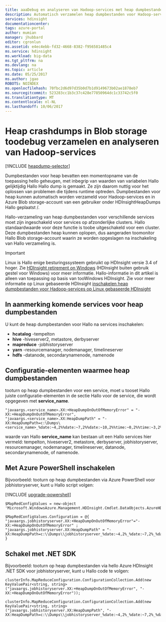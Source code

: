 ```yaml
---
title: aaaDebug en analyseren van Hadoop-services met heap dumpbestanden - Azure | Microsoft Docs
description: Automatisch verzamelen heap dumpbestanden voor Hadoop-services en plaats binnen hello Azure Blob storage-account voor foutopsporing en analyse.
services: hdinsight
documentationcenter: 
tags: azure-portal
author: mumian
manager: jhubbard
editor: cgronlun
ms.assetid: e4ec4ebb-fd32-4668-8382-f956581485c4
ms.service: hdinsight
ms.workload: big-data
ms.tgt_pltfrm: na
ms.devlang: na
ms.topic: article
ms.date: 05/25/2017
ms.author: jgao
ROBOTS: NOINDEX
ms.openlocfilehash: 70fbc2d6d97d35b0d7b1d9149673b02ae1878eb7
ms.sourcegitcommit: 523283cc1b3c37c428e77850964dc1c33742c5f0
ms.translationtype: MT
ms.contentlocale: nl-NL
ms.lasthandoff: 10/06/2017
---
```

# <a name="collect-heap-dumps-in-blob-storage-toodebug-and-analyze-hadoop-services"></a>Heap crashdumps in Blob storage toodebug verzamelen en analyseren van Hadoop-services
[!INCLUDE [heapdump-selector](../../includes/hdinsight-selector-heap-dump.md)]

Dumpbestanden voor heap bevatten een momentopname van de toepassing hello geheugen, met inbegrip van waarden van variabelen Hallo gelijktijdig Hallo Hallo dump is gemaakt. Ze zijn daarom nuttig voor het oplossen van problemen die tijdens runtime optreden. Dumpbestanden voor heap kunnen automatisch worden verzameld voor Hadoop-services en in Azure Blob storage-account van een gebruiker onder HDInsightHeapDumps Hallo geplaatst /.

Hallo-verzameling van heap dumpbestanden voor verschillende services moet zijn ingeschakeld voor services op afzonderlijke clusters. Hallo standaardwaarde voor deze functie is toobe uitgeschakeld voor een cluster. Deze dumpbestanden heap kunnen oplopen, dus aangeraden toomonitor Hallo Blob storage-account waarin ze worden opgeslagen na inschakeling van Hallo verzameling is.

> [!IMPORTANT]
> Linux is Hallo enige besturingssysteem gebruikt op HDInsight versie 3.4 of hoger. Zie [HDInsight retirement on Windows](hdinsight-component-versioning.md#hdinsight-windows-retirement) (HDInsight buiten gebruik gestel voor Windows) voor meer informatie. Hallo-informatie in dit artikel is alleen van toepassing op basis van tooWindows HDInsight. Zie voor meer informatie op Linux gebaseerde HDInsight [inschakelen heap dumpbestanden voor Hadoop-services op Linux gebaseerde HDInsight](hdinsight-hadoop-collect-debug-heap-dump-linux.md)


## <a name="eligible-services-for-heap-dumps"></a>In aanmerking komende services voor heap dumpbestanden
U kunt de heap dumpbestanden voor Hallo na services inschakelen:

* **hcatalog** -tempelton
* **hive** -hiveserver2, metastore, derbyserver
* **mapreduce** -jobhistoryserver
* **yarn** -resourcemanager, nodemanager, timelineserver
* **hdfs** -datanode, secondarynamenode, namenode

## <a name="configuration-elements-that-enable-heap-dumps"></a>Configuratie-elementen waarmee heap dumpbestanden
tooturn op heap dumpbestanden voor een service, moet u tooset Hallo juiste configuratie-elementen in de sectie Hallo voor de service, die wordt opgegeven met **service_name**.

    "javaargs.<service_name>.XX:+HeapDumpOnOutOfMemoryError" = "-XX:+HeapDumpOnOutOfMemoryError",
    "javaargs.<service_name>.XX:HeapDumpPath" = "-XX:HeapDumpPath=c:\Dumps\<service_name>_%date:~4,2%%date:~7,2%%date:~10,2%%time:~0,2%%time:~3,2%%time:~6,2%.hprof"

waarde van Hallo **service_name** kan bestaan uit een Hallo services hier vermeld: tempelton, hiveserver2, metastore, derbyserver, jobhistoryserver, resourcemanager, nodemanager, timelineserver, datanode, secondarynamenode, of namenode.

## <a name="enable-using-azure-powershell"></a>Met Azure PowerShell inschakelen
Bijvoorbeeld: tooturn op heap dumpbestanden via Azure PowerShell voor jobhistoryserver, kunt u Hallo script volgen:

[!INCLUDE [upgrade-powershell](../../includes/hdinsight-use-latest-powershell.md)]

    $MapRedConfigValues = new-object 'Microsoft.WindowsAzure.Management.HDInsight.Cmdlet.DataObjects.AzureHDInsightMapReduceConfiguration'

    $MapRedConfigValues.Configuration = @{ "javaargs.jobhistoryserver.XX:+HeapDumpOnOutOfMemoryError"="-XX:+HeapDumpOnOutOfMemoryError" ; "javaargs.jobhistoryserver.XX:HeapDumpPath" = "-XX:HeapDumpPath=c:\\Dumps\\jobhistoryserver_%date:~4,2%_%date:~7,2%_%date:~10,2%_%time:~0,2%_%time:~3,2%_%time:~6,2%.hprof" }

## <a name="enable-using-net-sdk"></a>Schakel met .NET SDK
Bijvoorbeeld: tooturn op heap dumpbestanden via hello Azure HDInsight .NET SDK voor jobhistoryserver, kunt u Hallo code te volgen:

    clusterInfo.MapReduceConfiguration.ConfigurationCollection.Add(new KeyValuePair<string, string>("javaargs.jobhistoryserver.XX:+HeapDumpOnOutOfMemoryError", "-XX:+HeapDumpOnOutOfMemoryError"));

    clusterInfo.MapReduceConfiguration.ConfigurationCollection.Add(new KeyValuePair<string, string>("javaargs.jobhistoryserver.XX:HeapDumpPath", "-XX:HeapDumpPath=c:\\Dumps\\jobhistoryserver_%date:~4,2%_%date:~7,2%_%date:~10,2%_%time:~0,2%_%time:~3,2%_%time:~6,2%.hprof"));
